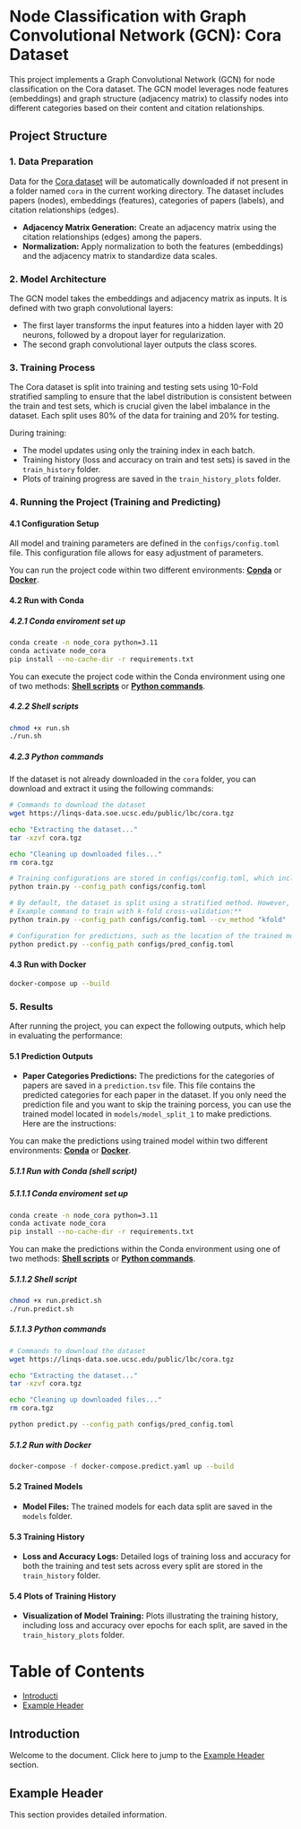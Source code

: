 # Node Classification with Graph Convolutional Network (GCN): Cora Dataset

This project implements a Graph Convolutional Network (GCN) for node classification on the Cora dataset. The GCN model leverages node features (embeddings) and graph structure (adjacency matrix) to classify nodes into different categories based on their content and citation relationships.

## Project Structure

### 1. Data Preparation
Data for the [Cora dataset](https://linqs-data.soe.ucsc.edu/public/lbc/cora.tgz) will be automatically downloaded if not present in a folder named `cora` in the current working directory. The dataset includes papers (nodes), embeddings (features), categories of papers (labels), and citation relationships (edges).

- **Adjacency Matrix Generation:** Create an adjacency matrix using the citation relationships (edges) among the papers.
- **Normalization:** Apply normalization to both the features (embeddings) and the adjacency matrix to standardize data scales.

### 2. Model Architecture
The GCN model takes the embeddings and adjacency matrix as inputs. It is defined with two graph convolutional layers:
- The first layer transforms the input features into a hidden layer with 20 neurons, followed by a dropout layer for regularization.
- The second graph convolutional layer outputs the class scores.

### 3. Training Process
The Cora dataset is split into training and testing sets using 10-Fold stratified sampling to ensure that the label distribution is consistent between the train and test sets, which is crucial given the label imbalance in the dataset. Each split uses 80% of the data for training and 20% for testing.

During training:
- The model updates using only the training index in each batch.
- Training history (loss and accuracy on train and test sets) is saved in the `train_history` folder.
- Plots of training progress are saved in the `train_history_plots` folder.

### 4. Running the Project (Training and Predicting)

#### 4.1 Configuration Setup
All model and training parameters are defined in the `configs/config.toml` file. This configuration file allows for easy adjustment of parameters.

You can run the project code within two different environments: [**Conda**](#42-run-with-conda) or [**Docker**](#43-run-with-docker).

#### 4.2 Run with Conda 

##### 4.2.1 Conda enviroment set up
```bash
conda create -n node_cora python=3.11
conda activate node_cora
pip install --no-cache-dir -r requirements.txt
```
You can execute the project code within the Conda environment using one of two methods: [**Shell scripts**](#422-shell-scripts) or [**Python commands**](#423-python-commands).

##### 4.2.2 Shell scripts 
```bash
chmod +x run.sh
./run.sh
```
##### 4.2.3 Python commands

If the dataset is not already downloaded in the `cora` folder, you can download and extract it using the following commands:

```bash
# Commands to download the dataset
wget https://linqs-data.soe.ucsc.edu/public/lbc/cora.tgz

echo "Extracting the dataset..."
tar -xzvf cora.tgz

echo "Cleaning up downloaded files..."
rm cora.tgz
```

```bash
# Training configurations are stored in configs/config.toml, which includes e.g. model hyperparameters. 
python train.py --config_path configs/config.toml

# By default, the dataset is split using a stratified method. However, you can opt for k-fold cross-validation by specifying the `cv_method` parameter. 
# Example command to train with k-fold cross-validation:**
python train.py --config_path configs/config.toml --cv_method "kfold"

# Configuration for predictions, such as the location of the trained model and output file name, is in configs/pred_config.toml.
python predict.py --config_path configs/pred_config.toml
```

#### 4.3 Run with Docker

```bash
docker-compose up --build
```

### 5. Results

After running the project, you can expect the following outputs, which help in evaluating the performance:

#### 5.1 Prediction Outputs
- **Paper Categories Predictions:** The predictions for the categories of papers are saved in a `prediction.tsv` file. This file contains the predicted categories for each paper in the dataset. If you only need the prediction file and you want to skip the training porcess, you can use the trained model located in `models/model_split_1` to make predictions. Here are the instructions:

You can make the predictions using trained model within two different environments: [**Conda**](#5111-conda-environment-set-up) or [**Docker**](#512-run-with-docker).

##### 5.1.1 Run with Conda (shell script)
##### 5.1.1.1 Conda enviroment set up
```bash
conda create -n node_cora python=3.11
conda activate node_cora
pip install --no-cache-dir -r requirements.txt
```
You can make the predictions within the Conda environment using one of two methods: [**Shell scripts**](#5112-shell-script) or [**Python commands**](#5113-python-commands).
##### 5.1.1.2 Shell script
```bash
chmod +x run.predict.sh
./run.predict.sh
```
##### 5.1.1.3 Python commands
```bash
# Commands to download the dataset
wget https://linqs-data.soe.ucsc.edu/public/lbc/cora.tgz

echo "Extracting the dataset..."
tar -xzvf cora.tgz

echo "Cleaning up downloaded files..."
rm cora.tgz
```

```bash
python predict.py --config_path configs/pred_config.toml
```

##### 5.1.2 Run with Docker

```bash
docker-compose -f docker-compose.predict.yaml up --build
```
#### 5.2 Trained Models

- **Model Files:** The trained models for each data split are saved in the `models` folder.

#### 5.3 Training History

- **Loss and Accuracy Logs:** Detailed logs of training loss and accuracy for both the training and test sets across every split are stored in the `train_history` folder.

#### 5.4 Plots of Training History

- **Visualization of Model Training:** Plots illustrating the training history, including loss and accuracy over epochs for each split, are saved in the `train_history_plots` folder.

# Table of Contents
- [Introducti](#introduction)
- [Example Header](#example-header)

## Introduction
Welcome to the document. Click here to jump to the [Example Header](#example-header) section.

## Example Header
This section provides detailed information.